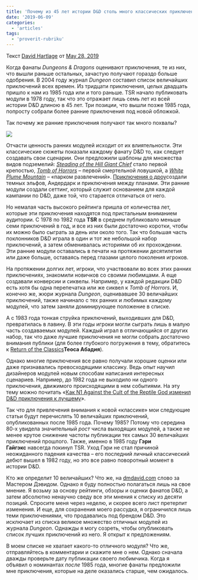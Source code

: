 ```yaml
---
title: 'Почему из 45 лет истории D&D столь много классических приключений пришло к нам из периода, состоящего лишь из 7 лет?'
date: '2019-06-09'
categories:
  - 'articles'
tags:
  - 'proverit-rubriku'
---
```


Текст [David Hartlage](https://vk.com/away.php?to=https%3A%2F%2Fdmdavid.com%2Ftag%2Fauthor%2Fadmin%2F&cc_key=) от [May 28, 2019](https://vk.com/away.php?to=https%3A%2F%2Fdmdavid.com%2Ftag%2Fwhy-did-so-many-classic-adventures-come-from-7-years-of-dds-45-year-history%2F&cc_key=)

Когда фанаты *Dungeons & Dragons* оценивают приключения, те из них, что вышли раньше остальных, зачастую получают гораздо больше одобрения. В 2004 году журнал *Dungeon* составил список величайших приключений всех времен. Из тридцати приключения, целых двадцать пришло к нам из 1985 года или и того раньше. TSR начало публиковать модули в 1978 году, так что это отражает лишь семь лет из всей истории D&D длиною в 45 лет. Три позиции, что вышли позже 1985 года, попросту собрали более ранние приключения под новой обложкой.

Так почему же ранние приключения получают так много похвалы?

![](https://pp.userapi.com/c849236/v849236122/19cc4b/57iKYLRniA0.jpg)

Отчасти ценность ранних модулей исходит от их влиятельности. Эти классические сюжеты показали каждому фанату D&D то, как следует создавать свои сценарии. Они предложили шаблоны для множества видов подземелий: *[Steading of the Hill Giant Chief](https://vk.com/away.php?to=https%3A%2F%2Fwww.drivethrurpg.com%2Fproduct%2F17037%2FG13-Against-the-Giants-1e%3Faffiliate_id%3D8278&cc_key=)* стало первой крепостью, *[Tomb of Horrors](https://vk.com/away.php?to=https%3A%2F%2Fwww.drivethrurpg.com%2Fproduct%2F176871%2FS1-Tomb-of-Horrors-1e%3Faffiliate_id%3D8278&cc_key=)* – первой смертельной ловушкой, а *[White Plume Mountain](https://vk.com/away.php?to=https%3A%2F%2Fwww.drivethrurpg.com%2Fproduct%2F17064%2FS2-White-Plume-Mountain-1e%3Faffiliate_id%3D8278&cc_key=)* – «парком развлечений». [Приключения о дроу](https://vk.com/away.php?to=https%3A%2F%2Fwww.drivethrurpg.com%2Fproduct%2F110321%2FGDQ-Giants-Descent-Queen-series-1e-BUNDLE%3Faffiliate_id%3D8278&cc_key=)создали темных эльфов, Андердарк и приключения между планами. Эти ранние модули создали сеттинг, который служит основанием для каждой кампании по D&D, даже той, что старается отличаться от него.

Но немалая часть высокого рейтинга пришла от количества лет, которые эти приключения находятся под пристальным вниманием аудитории. С 1978 по 1982 года **TSR** в среднем публиковало меньше семи приключений в год, и все из них были достаточно коротки, чтобы их можно было сыграть за день или около того. Так что большая часть поклонников D&D играла в один и тот же небольшой набор приключений, а затем обменивалась историями об их прохождении. Эти ранние модули оставались в печати на протяжении десятилетия или даже больше, оставаясь перед глазами целого поколения игроков.

На протяжении долгих лет, игроки, что участвовали во всех этих ранних приключениях, знакомили новичков со своими любимцами. А еще создавали конверсии и сиквелы. Например, у каждой редакции D&D есть хотя бы одна перепечатка или же сиквел к *Tomb of Horrors*. И, конечно же, жюри журнала *Dungeon*, оценивавшее 30 величайших приключений, также начинало с тех ранних и любимых каждому модулей, что затем заняли доминирующее положение в списке.

А с 1983 года тонкая струйка приключений, выходивших для D&D, превратилась в лавину. В эти годы игроки могли сыграть лишь в малую часть создаваемых модулей. Каждый играл в отличающийся от других набор, так что даже лучшие приключения не могли собрать достаточно внимания публики (для более глубокого погружения в тему, обратитесь к [Return of the Classics](https://vk.com/away.php?to=http%3A%2F%2Falphastream.org%2Findex.php%2F2017%2F01%2F04%2Freturn-of-the-classics%2F&cc_key=)**Теоса Абадия**).

Однако многие приключения все равно получали хорошие оценки или даже признавались превосходящими классику. Ведь опыт научил дизайнеров модулей новым способам написания интересных сценариев. Например, до 1982 года не выходило ни одного приключения, движимого происходящими в нем событиями. На эту тему можно почитать «[Как N1 Against the Cult of the Reptile God изменил D&D приключения к лучшему](https://vk.com/away.php?to=https%3A%2F%2Fdmdavid.com%2Ftag%2Fhow-n1-against-the-cult-of-the-reptile-god-changed-dd-adventures-for-good%2F&cc_key=)».

Так что для привлечения внимания к новой «классике» мои следующие статьи будут перечислять 10 величайших приключений, опубликованных после 1985 года. Почему 1985? Потому что середина 80-х увидела значительный *рост* числа выходящих модулей, а также не менее крутое снижение частоты публикации тех самых 30 величайших приключений прошлого. Также, именно в 1985 году **Гэри Гайгэкс** навсегда покинул TSR. Уход Гэри не стал причиной неожиданного падения качества – его последний личный классический дебют вышел в 1982 году, но это все равно поворотный момент в истории D&D.

Кто же определит 10 величайших? Что же, на [dmdavid.com](https://vk.com/away.php?to=http%3A%2F%2Fdmdavid.com%2F&cc_key=) слово за Мастером Дэвидом. Однако я буду полностью полагаться лишь на свое мнение. Я возьму за основу рейтинги, обзоры и оценки фанатов D&D, а затем абсолютно ненаучно сведу все эти мнения к списку из десяти позиций. Спросите меня через неделю, и скорее всего лист претерпит изменения. И еще, для сохранения моего рассудка, я ограничился лишь теми приключениями, что продавались под брендом D&D. Это исключает из списка великое множество отличных модулей из журнала *Dungeon*. Однажды я могу созреть, чтобы опубликовать список лучших приключений из него. Я открыт к предложениям.

В моем списке не хватает какого-то отличного модуля? Что же, отправляйтесь в комментарии и скажите мне о нем. Однако сначала дважды проверьте дату публикации своего любимчика. Когда я объявил о номинантах *после* 1985 года, многие фанаты предложили мне приключения, которые на деле оказались старше, чем ожидалось.
